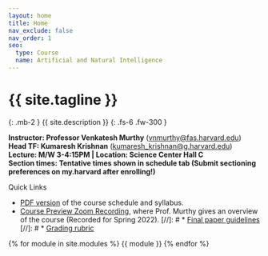 ```yaml
---
layout: home
title: Home
nav_exclude: false
nav_order: 1
seo:
  type: Course
  name: Artificial and Natural Intelligence
---
```


# {{ site.tagline }}
{: .mb-2 }
{{ site.description }}
{: .fs-6 .fw-300 }

**Instructor: Professor Venkatesh Murthy**  ([vnmurthy@fas.harvard.edu](mailto:vnmurthy@fas.harvard.edu)) \
**Head TF: Kumaresh Krishnan**  ([kumaresh_krishnan@g.harvard.edu](mailto:kumaresh_krishnan@g.harvard.edu)) \
**Lecture: M/W 3-4:15PM | Location: Science Center Hall C**\
**Section times: Tentative times shown in schedule tab (Submit sectioning preferences on my.harvard after enrolling!)**

Quick Links
* [PDF version](https://canvas.harvard.edu/files/18451112/download?download_frd=1) of the course schedule and syllabus.
* [Course Preview Zoom Recording](https://harvard.hosted.panopto.com/Panopto/Pages/Viewer.aspx?id=ea20130f-9f05-40ee-835b-ae1d0145500a), where Prof. Murthy gives an overview of the course (Recorded for Spring 2022).
[//]: # * [Final paper guidelines](https://canvas.harvard.edu/files/17099112/download?download_frd=1)
[//]: # * [Grading rubric](https://canvas.harvard.edu/files/17303255/download?download_frd=1)

{% for module in site.modules %}
{{ module }}
{% endfor %}
